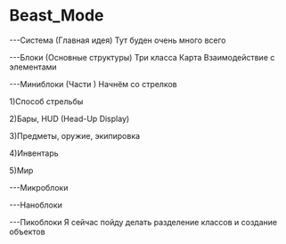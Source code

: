 # Beast_Mode
---Система (Главная идея)
Тут буден очень много всего

---Блоки (Основные структуры)
Три класса
Карта
Взаимодействие с элементами

---Миниблоки (Части )
Начнём со стрелков

1)Способ стрельбы

2)Бары, HUD (Head-Up Display)

3)Предметы, оружие, экипировка

4)Инвентарь

5)Мир



---Микроблоки


---Наноблоки


---Пикоблоки
Я сейчас пойду делать разделение классов и создание объектов


